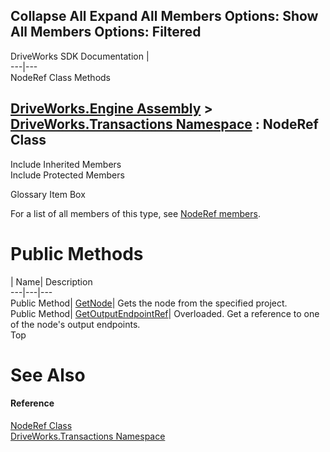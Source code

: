 Collapse All Expand All Members Options: Show All  Members Options: Filtered   
---  
DriveWorks SDK Documentation  |   
---|---  
NodeRef Class Methods   
  
[DriveWorks.Engine Assembly](topic2156.md) > [DriveWorks.Transactions Namespace](topic12835.md) : NodeRef Class  
---  
  
Include Inherited Members    
Include Protected Members    


Glossary Item Box

For a list of all members of this type, see [NodeRef members](topic12910.md).

# Public Methods

| Name| Description  
---|---|---  
Public Method| [GetNode](topic12915.md)| Gets the node from the specified project.   
Public Method| [GetOutputEndpointRef](topic12916.md)| Overloaded. Get a reference to one of the node's output endpoints.   
Top

# See Also

#### Reference

[NodeRef Class](topic12909.md)   
[DriveWorks.Transactions Namespace](topic12835.md)


